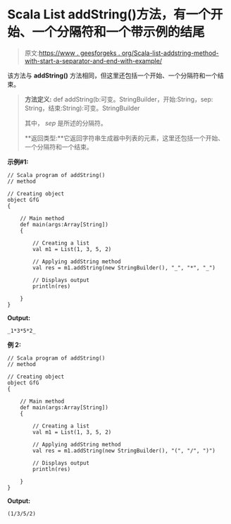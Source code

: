 # Scala List addString()方法，有一个开始、一个分隔符和一个带示例的结尾

> 原文:[https://www . geesforgeks . org/Scala-list-addstring-method-with-start-a-separator-and-end-with-example/](https://www.geeksforgeeks.org/scala-list-addstring-method-with-a-start-a-separator-and-an-end-with-example/)

该方法与 **addString()** 方法相同，但这里还包括一个开始、一个分隔符和一个结束。

> **方法定义:** def addString(b:可变。StringBuilder，开始:String，sep: String，结束:String):可变。StringBuilder
> 
> 其中， *sep* 是所述的分隔符。
> 
> **返回类型:**它返回字符串生成器中列表的元素，这里还包括一个开始、一个分隔符和一个结束。

**示例#1:**

```
// Scala program of addString()
// method

// Creating object
object GfG
{ 

    // Main method
    def main(args:Array[String])
    {

        // Creating a list
        val m1 = List(1, 3, 5, 2)

        // Applying addString method
        val res = m1.addString(new StringBuilder(), "_", "*", "_")

        // Displays output
        println(res)

    }
}
```

**Output:**

```
_1*3*5*2_

```

**例 2:**

```
// Scala program of addString()
// method

// Creating object
object GfG
{ 

    // Main method
    def main(args:Array[String])
    {

        // Creating a list
        val m1 = List(1, 3, 5, 2)

        // Applying addString method
        val res = m1.addString(new StringBuilder(), "(", "/", ")")

        // Displays output
        println(res)

    }
}
```

**Output:**

```
(1/3/5/2)

```